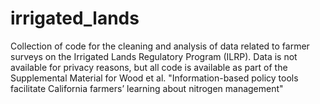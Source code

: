 # irrigated_lands

Collection of code for the cleaning and analysis of data related to farmer surveys on the Irrigated Lands Regulatory Program (ILRP). Data is not available for privacy reasons, but all code is available as part of the Supplemental Material for Wood et al. "Information-based policy tools facilitate California farmers’ learning about nitrogen management"
